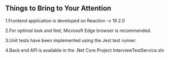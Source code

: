 
Things to Bring to Your Attention
----------------------------------
1.Frontend application is developed on Reaction -v 19.2.0

2.For optimal look and feel, Microsoft Edge browser is recommended.

3.Unit tests have been implemented using the Jest test runner.

4.Back end API is available in the .Net Core Project InterviewTestService.sln 
